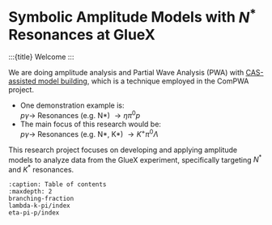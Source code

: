 # Symbolic Amplitude Models with $N^*$ Resonances at GlueX

:::{title} Welcome
:::

We are doing amplitude analysis and Partial Wave Analysis (PWA) with [CAS-assisted model building](https://compwa.github.io/symbolics), which is a technique employed in the ComPWA project.

- One demonstration example is:<br>
  $p \gamma \to$ Resonances (e.g. N\*) $\to \eta \pi^0 p$
- The main focus of this research would be:<br>
  $p \gamma \to$ Resonances (e.g. N\*, K\*) $\to K^+ \pi^0 \Lambda$

This research project focuses on developing and applying amplitude models to analyze data from the GlueX experiment, specifically targeting $N^*$ and $K^*$ resonances.

```{toctree}
:caption: Table of contents
:maxdepth: 2
branching-fraction
lambda-k-pi/index
eta-pi-p/index
```
